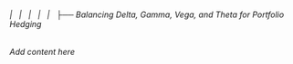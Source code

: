 ###### |   |   |   |   |   ├── Balancing Delta, Gamma, Vega, and Theta for Portfolio Hedging

*Add content here*